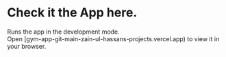 # Check it the App here.

Runs the app in the development mode.\
Open [gym-app-git-main-zain-ul-hassans-projects.vercel.app) to view it in your browser.
